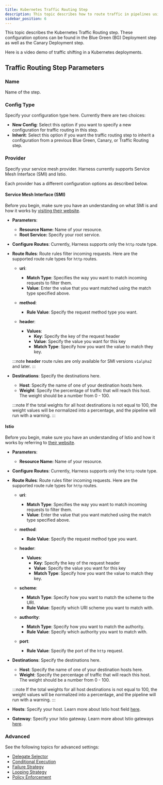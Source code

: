 ```yaml
---
title: Kubernetes Traffic Routing Step
description: This topic describes how to route traffic in pipelines using the traffic routing step.
sidebar_position: 6
---
```


This topic describes the Kubernetes Traffic Routing step. These configuration options can be found in the Blue Green (BG) Deployment step as well as the Canary Deployment step. 

Here is a video demo of traffic shifting in a Kubernetes deployments.

<DocVideo src="https://www.loom.com/share/b1cf1db3300946b9b8fe48ae85bbfc26?sid=bef8f5d9-af26-4f24-a7ad-f244ac724572" />

## Traffic Routing Step Parameters

### Name
 
Name of the step.

### Config Type

Specify your configuration type here. Currently there are two choices:

* **New Config**: Select this option if you want to specify a new configuration for traffic routing in this step.
* **Inherit**: Select this option if you want the traffic routing step to inherit a configuration from a previous Blue Green, Canary, or Traffic Routing step.  

### Provider

Specify your service mesh provider. Harness currently supports Service Mesh Interface (SMI) and Istio. 

Each provider has a different configuration options as described below. 

#### Service Mesh Interface (SMI)

Before you begin, make sure you have an understanding on what SMI is and how it works by [visiting their website](https://smi-spec.io/). 

* **Parameters**:
    * **Resource Name:** Name of your resource.
    * **Root Service:** Specify your root service.

* **Configure Routes**: Currently, Harness supports only the `http` route type.

* **Route Rules**: Route rules filter incoming requests. Here are the supported route rule types for `http` routes.

    * **uri**:
        * **Match Type**: Specifies the way you want to match incoming requests to filter them.
        * **Value**: Enter the value that you want matched using the match type specified above. 

    * **method**:
        * **Rule Value**: Specify the request method type you want.

    * **header**:
        * **Values**:
            - **Key**: Specify the key of the request header
            - **Value**: Specify the value you want for this key
            - **Match Type**: Specify how you want the value to match they key. 

    :::note
    **header** route rules are only available for SMI versions `v1alpha2` and later.
    :::

* **Destinations**: Specify the destinations here.

    * **Host**: Specify the name of one of your destination hosts here.
    * **Weight**: Specify the percentage of traffic that will reach this host. The weight should be a number from 0 - 100.

    :::note
    If the total weights for all host destinations is not equal to 100, the weight values will be normalized into a percentage, and the pipeline will run with a warning.
    :::

#### Istio

Before you begin, make sure you have an understanding of Istio and how it works by referring to [their website](https://istio.io/latest/about/service-mesh/).

* **Parameters**:
    * **Resource Name:** Name of your resource.

* **Configure Routes**: Currently, Harness supports only the `http` route type.

* **Route Rules**: Route rules filter incoming requests. Here are the supported route rule types for `http` routes.

    * **uri**:
        * **Match Type**: Specifies the way you want to match incoming requests to filter them.
        * **Value**: Enter the value that you want matched using the match type specified above. 

    * **method**:
        * **Rule Value**: Specify the request method type you want.

    * **header**:
        * **Values**:
            - **Key**: Specify the key of the request header
            - **Value**: Specify the value you want for this key
            - **Match Type**: Specify how you want the value to match they key. 
    
    * **scheme**:
        * **Match Type**: Specify how you want to match the scheme to the URI.
        * **Rule Value**: Specify which URI scheme you want to match with.

    * **authority**:
        * **Match Type**: Specify how you want to match the authority.
        * **Rule Value**: Specify which authority you want to match with.

    * **port**: 
        * **Rule Value**: Specify the port of the `http` request.
  
* **Destinations**: Specify the destinations here.

    * **Host**: Specify the name of one of your destination hosts here.
    * **Weight**: Specify the percentage of traffic that will reach this host. The weight should be a number from 0 - 100.

    :::note
    If the total weights for all host destinations is not equal to 100, the weight values will be normalized into a percentage, and the pipeline will run with a warning.
    :::

* **Hosts**: Specify your host. Learn more about Istio host field [here](https://istio.io/latest/docs/concepts/traffic-management/#the-hosts-field).

* **Gateway**: Specify your Istio gateway. Learn more about Istio gateways [here](https://istio.io/latest/docs/reference/config/networking/gateway/).

### Advanced

See the following topics for advanced settings:

* [Delegate Selector](/docs/platform/delegates/manage-delegates/select-delegates-with-selectors)
* [Conditional Execution](/docs/platform/pipelines/w_pipeline-steps-reference/step-skip-condition-settings)
* [Failure Strategy](/docs/platform/pipelines/w_pipeline-steps-reference/step-failure-strategy-settings)
* [Looping Strategy](/docs/platform/pipelines/looping-strategies/looping-strategies-matrix-repeat-and-parallelism)
* [Policy Enforcement](/docs/platform/governance/policy-as-code/harness-governance-overview)